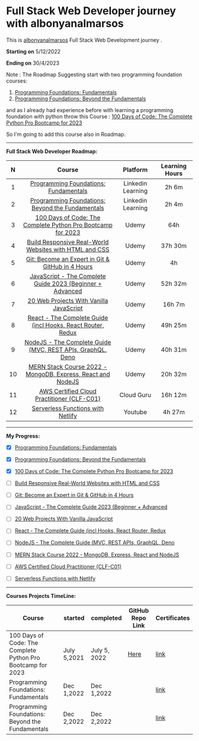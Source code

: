 # Full Stack Web Developer journey with albonyanalmarsos 
This is [albonyanalmarsos](https://albonyanalmarsos.vercel.app/#subject) Full Stack Web Development journey .

**Starting on** 5/12/2022 

**Ending on** 30/4/2023

Note : The Roadmap Suggesting start with two programming foundation courses:

1. [Programming Foundations: Fundamentals](https://www.linkedin.com/learning/programming-foundations-fundamentals-3/the-fundamentals-of-programming?autoplay=true&contextUrn=urn%3Ali%3AlyndaLearningPath%3A56db2b643dd5596be4e4989b)
2. [Programming Foundations: Beyond the Fundamentals](https://www.linkedin.com/learning/programming-foundations-beyond-the-fundamentals/broadening-your-knowledge-of-programming-fundamentals?autoplay=true&contextUrn=urn%3Ali%3AlyndaLearningPath%3A56db2b643dd5596be4e4989b)

and as I already had experience before with learning a programming foundation with python throw this Course : [100 Days of Code: The Complete Python Pro Bootcamp for 2023](https://www.udemy.com/course/100-days-of-code/)

So I'm going to add this course also in Roadmap.

------

**Full Stack Web Developer Roadmap:**

|  N   |                            Course                            |     Platform      | Learning Hours |
| :--: | :----------------------------------------------------------: | :---------------: | :------------: |
|  1   | [Programming Foundations: Fundamentals](https://www.linkedin.com/learning/programming-foundations-fundamentals-3/the-fundamentals-of-programming?autoplay=true&contextUrn=urn%3Ali%3AlyndaLearningPath%3A56db2b643dd5596be4e4989b) | Linkedin Learning |     2h 6m      |
|  2   | [Programming Foundations: Beyond the Fundamentals](https://www.linkedin.com/learning/programming-foundations-beyond-the-fundamentals/broadening-your-knowledge-of-programming-fundamentals?autoplay=true&contextUrn=urn%3Ali%3AlyndaLearningPath%3A56db2b643dd5596be4e4989b) | Linkedin Learning |     2h 4m      |
|  3   | [100 Days of Code: The Complete Python Pro Bootcamp for 2023](https://www.udemy.com/course/100-days-of-code/) |       Udemy       |      64h       |
|  4   | [Build Responsive Real-World Websites with HTML and CSS](https://www.udemy.com/course/design-and-develop-a-killer-website-with-html5-and-css3/) |       Udemy       |    37h 30m     |
|  5   | [Git: Become an Expert in Git & GitHub in 4 Hours](https://www.udemy.com/course/git-expert-4-hours/) |       Udemy       |       4h       |
|  6   | [JavaScript - The Complete Guide 2023 (Beginner + Advanced](https://www.udemy.com/course/javascript-the-complete-guide-2020-beginner-advanced/) |       Udemy       |    52h 32m     |
|  7   | [20 Web Projects With Vanilla JavaScript](https://www.udemy.com/course/web-projects-with-vanilla-javascript/) |       Udemy       |     16h 7m     |
|  8   | [React - The Complete Guide (incl Hooks, React Router, Redux](https://www.udemy.com/course/react-the-complete-guide-incl-redux/) |       Udemy       |    49h 25m     |
|  9   | [NodeJS - The Complete Guide (MVC, REST APIs, GraphQL, Deno](https://www.udemy.com/course/nodejs-the-complete-guide/) |       Udemy       |    40h 31m     |
|  10  | [MERN Stack Course 2022 - MongoDB, Express, React and NodeJS](https://www.udemy.com/course/nodejs-the-complete-guide/) |       Udemy       |    20h 32m     |
|  11  | [AWS Certified Cloud Practitioner (CLF-C01)](https://acloud.guru/overview/aws--certified-cloud-practitioner) |    Cloud Guru     |    16h 12m     |
|  12  | [Serverless Functions with Netlify](https://www.youtube.com/watch?v=AfAZ33XjIBU&feature=youtu.be&ab_channel=CodingAddict) |      Youtube      |     4h 27m     |

------

**My Progress:**

- [x] [Programming Foundations: Fundamentals](https://www.linkedin.com/learning/programming-foundations-fundamentals-3/the-fundamentals-of-programming?autoplay=true&contextUrn=urn%3Ali%3AlyndaLearningPath%3A56db2b643dd5596be4e4989b)

- [x] [Programming Foundations: Beyond the Fundamentals](https://www.linkedin.com/learning/programming-foundations-beyond-the-fundamentals/broadening-your-knowledge-of-programming-fundamentals?autoplay=true&contextUrn=urn%3Ali%3AlyndaLearningPath%3A56db2b643dd5596be4e4989b)

- [x]  [100 Days of Code: The Complete Python Pro Bootcamp for 2023](https://www.udemy.com/course/100-days-of-code/)

- [ ] [Build Responsive Real-World Websites with HTML and CSS](https://www.udemy.com/course/design-and-develop-a-killer-website-with-html5-and-css3/)

- [ ] [Git: Become an Expert in Git & GitHub in 4 Hours](https://www.udemy.com/course/git-expert-4-hours/)

- [ ] [JavaScript - The Complete Guide 2023 (Beginner + Advanced](https://www.udemy.com/course/javascript-the-complete-guide-2020-beginner-advanced/)

- [ ] [20 Web Projects With Vanilla JavaScript](https://www.udemy.com/course/web-projects-with-vanilla-javascript/)

- [ ] [React - The Complete Guide (incl Hooks, React Router, Redux](https://www.udemy.com/course/react-the-complete-guide-incl-redux/)

- [ ] [NodeJS - The Complete Guide (MVC, REST APIs, GraphQL, Deno](https://www.udemy.com/course/nodejs-the-complete-guide/)

- [ ] [MERN Stack Course 2022 - MongoDB, Express, React and NodeJS](https://www.udemy.com/course/nodejs-the-complete-guide/)

- [ ] [AWS Certified Cloud Practitioner (CLF-C01)](https://acloud.guru/overview/aws--certified-cloud-practitioner)

- [ ] [Serverless Functions with Netlify](https://www.youtube.com/watch?v=AfAZ33XjIBU&feature=youtu.be&ab_channel=CodingAddict)

------

**Courses Projects TimeLine:**

| Course                                                      | started     | completed    | GitHub Repo Link                                             | Certificates                                                 |
| ----------------------------------------------------------- | ----------- | ------------ | ------------------------------------------------------------ | ------------------------------------------------------------ |
| 100 Days of Code: The Complete Python Pro Bootcamp for 2023 | July 5,2021 | July 5, 2022 | [Here](https://github.com/Shalabyelectronics/Learning-Python-Journey-/blob/main/README.md) | [link](https://www.udemy.com/certificate/UC-2c05b3c4-9d15-4b4e-b6f4-874af78f334c/) |
| Programming Foundations: Fundamentals                       | Dec 1,2022  | Dec 1,2022   |                                                              | [link](https://www.linkedin.com/learning/certificates/827ae47b547405fa7e60f19d8ad9424e1b154b8e51487ce8abb817fd02765381) |
| Programming Foundations: Beyond the Fundamentals            | Dec 2,2022  | Dec 2,2022   |                                                              | [link](https://www.linkedin.com/learning/certificates/d9ae977c47624b5d41e33e2a934e226a95c66659359d940236aa12706aa863c0) |

